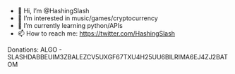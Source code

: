 - 👋 Hi, I’m @HashingSlash
- 👀 I’m interested in music/games/cryptocurrency
- 🌱 I’m currently learning python/APIs
- 📫 How to reach me: https://twitter.com/HashingSlash

Donations: ALGO - SLASHDABBEUIM3ZBALEZCV5UXGF67TXU4H25UU6BILRIMA6EJ4ZJ2BATOM


<!---
HashingSlash/HashingSlash is a ✨ special ✨ repository because its `README.md` (this file) appears on your GitHub profile.
You can click the Preview link to take a look at your changes.
--->
